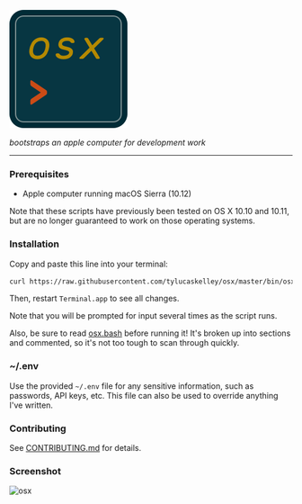 ![logo](img/osx.png)

*bootstraps an apple computer for development work*

---

### Prerequisites

* Apple computer running macOS Sierra (10.12)

Note that these scripts have previously been tested on OS X 10.10 and 10.11, but are
no longer guaranteed to work on those operating systems.

### Installation

Copy and paste this line into your terminal:

```sh
curl https://raw.githubusercontent.com/tylucaskelley/osx/master/bin/osx.bash -o osx.bash && caffeinate -i bash osx.bash
```

Then, restart `Terminal.app` to see all changes.

Note that you will be prompted for input several times as the script runs.

Also, be sure to read [osx.bash](https://github.com/tylucaskelley/osx/blob/master/bin/osx.bash)
before running it! It's broken up into sections and commented, so it's not too
tough to scan through quickly.

### ~/.env

Use the provided `~/.env` file for any sensitive information, such as passwords,
API keys, etc. This file can also be used to override anything I've written.

### Contributing

See [CONTRIBUTING.md](https://github.com/tylucaskelley/osx/blob/master/.github/CONTRIBUTING.md) for details.

### Screenshot

![osx](https://raw.githubusercontent.com/tylucaskelley/osx/785fc8c360eb7aad0ecc7cb1b1d72032960a2d6d/osx.png)
